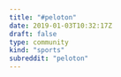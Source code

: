 ```yaml
---
title: "#peloton"
date: 2019-01-03T10:32:17Z
draft: false
type: community
kind: "sports"
subreddit: "peloton"
---
```


